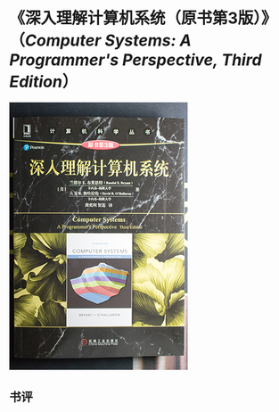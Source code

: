 # 《深入理解计算机系统（原书第3版）》（*Computer Systems: A Programmer's Perspective, Third Edition*）

![](IMG_6276.jpg)

## 书评